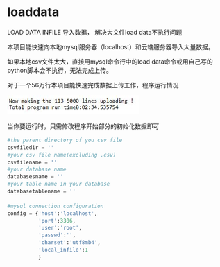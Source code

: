 # loaddata
LOAD DATA INFILE 导入数据， 解决大文件load data不执行问题


本项目能快速向本地mysql服务器（localhost）和云端服务器导入大量数据。

如果本地csv文件太大，直接用mysql命令行中的load data命令或用自己写的python脚本会不执行，无法完成上传。

对于一个56万行本项目能快速完成数据上传工作，程序运行情况

![image](https://github.com/PJh126/loaddata/blob/master/images/finishtime.JPG)

当你要运行时，只需修改程序开始部分的初始化数据即可

```python
#the parent directory of you csv file
csvfiledir = ''
#your csv file name(excluding .csv)
csvfilename = ''
#your database name
databasesname = ''
#your table name in your database
databasetablename = ''

#mysql connection configuration 
config = {'host':'localhost',
          'port':3306,
          'user':'root',
          'passwd':'',
          'charset':'utf8mb4',
          'local_infile':1
          }
```

